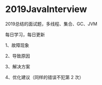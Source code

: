 # 2019JavaInterview
2019总结的面试题，多线程、集合、GC、JVM

每日学习，每日更新

1、故障现象

2、导致原因

3、解决方案

4、优化建议（同样的错误不犯第 2 次）
